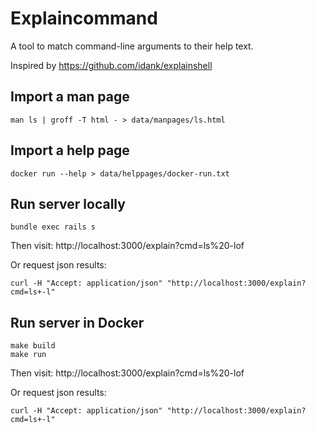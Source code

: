 # Explaincommand

A tool to match command-line arguments to their help text.

Inspired by https://github.com/idank/explainshell

## Import a man page
```
man ls | groff -T html - > data/manpages/ls.html
```

## Import a help page
```
docker run --help > data/helppages/docker-run.txt
```

## Run server locally
```
bundle exec rails s
```
Then visit:
http://localhost:3000/explain?cmd=ls%20-lof

Or request json results:
```
curl -H "Accept: application/json" "http://localhost:3000/explain?cmd=ls+-l"
```

## Run server in Docker
```
make build
make run
```

Then visit:
http://localhost:3000/explain?cmd=ls%20-lof

Or request json results:
```
curl -H "Accept: application/json" "http://localhost:3000/explain?cmd=ls+-l"
```